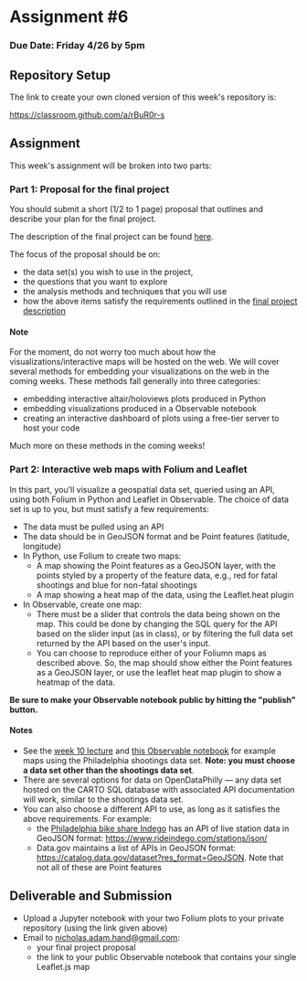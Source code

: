 # Assignment #6

### Due Date: Friday 4/26 by 5pm

## Repository Setup

The link to create your own cloned version of this week's repository is:

https://classroom.github.com/a/rBuR0r-s

## Assignment

This week's assignment will be broken into two parts:

### Part 1: Proposal for the final project

You should submit a short (1/2 to 1 page) proposal that outlines and describe your plan for the final project. 

The description of the final project can be found [here](https://github.com/MUSA-620-Spring-2019/final-project).

The focus of the proposal should be on:

- the data set(s) you wish to use in the project,
- the questions that you want to explore
- the analysis methods and techniques that you will use 
- how the above items satisfy the requirements outlined in the [final project description](https://github.com/MUSA-620-Spring-2019/final-project)

#### Note
For the moment, do not worry too much about how the visualizations/interactive maps will be hosted on the web. We will cover several methods for embedding your visualizations on the web in the coming weeks. These methods fall generally into three categories:

- embedding interactive altair/holoviews plots produced in Python
- embedding visualizations produced in a Observable notebook
- creating an interactive dashboard of plots using a free-tier server to host your code

Much more on these methods in the coming weeks!


### Part 2: Interactive web maps with Folium and Leaflet

In this part, you'll visualize a geospatial data set, queried using an API, using both Folium in Python and Leaflet in Observable. The choice of data set is up to you, but must satisfy a few requirements:

- The data must be pulled using an API
- The data should be in GeoJSON format and be Point features (latitude, longitude)
- In Python, use Folium to create two maps:
  - A map showing the Point features as a GeoJSON layer, with the points styled by a property of the feature data, e.g., red for fatal shootings and blue for non-fatal shootings
  - A map showing a heat map of the data, using the Leaflet.heat plugin
- In Observable, create one map:
  - There must be a slider that controls the data being shown on the map. This could be done by changing the SQL query for the API based on the slider input (as in class), or by filtering the full data set returned by the API based on the user's input. 
  - You can choose to reproduce either of your Foliumn maps as described above. So, the map should show either the Point features as a GeoJSON layer, or use the leaflet heat map plugin to show a heatmap of the data.

**Be sure to make your Observable notebook public by hitting the "publish" button.**

#### Notes

- See the [week 10 lecture](https://github.com/MUSA-620-Spring-2019/week-10/blob/master/lecture-10.ipynb) and [this Observable notebook](https://observablehq.com/@nickhand/shootings-in-philadelphia) for example maps using the Philadelphia shootings data set. **Note: you must choose a data set other than the shootings data set**.
- There are several options for data on OpenDataPhilly — any data set hosted on the CARTO SQL database with associated API documentation will work, similar to the shootings data set. 
- You can also choose a different API to use, as long as it satisfies the above requirements. For example:
  - the [Philadelphia bike share Indego](https://www.rideindego.com/about/data/) has an API of live station data in GeoJSON format: https://www.rideindego.com/stations/json/
  - Data.gov maintains a list of APIs in GeoJSON format: https://catalog.data.gov/dataset?res_format=GeoJSON. Note that not all of these are Point features

## Deliverable and Submission

- Upload a Jupyter notebook with your two Folium plots to your private repository (using the link given above)
- Email to nicholas.adam.hand@gmail.com: 
  - your final project proposal
  - the link to your public Observable notebook that contains your single Leaflet.js map
